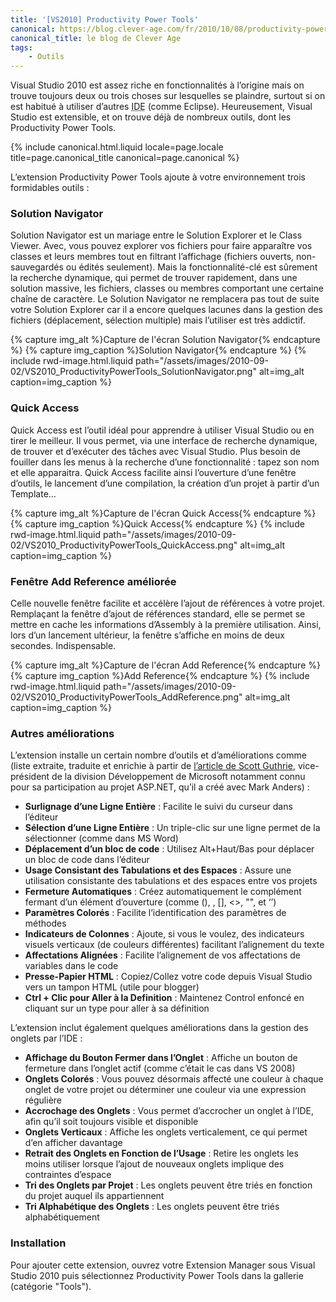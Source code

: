 ```yaml
---
title: '[VS2010] Productivity Power Tools'
canonical: https://blog.clever-age.com/fr/2010/10/08/productivity-power-tools-pour-visual-studio-2010/
canonical_title: le blog de Clever Age
tags:
    - Outils
---
```


Visual Studio 2010 est assez riche en fonctionnalités à l’origine mais on trouve toujours deux ou trois choses sur lesquelles se plaindre, surtout si on est habitué à utiliser d’autres <abbr title="Integrated Development Environment : environnement de développement intégré (comme souvent, l’anagramme français EDI est moins utilisé que son équivalent anglophone)">IDE</abbr> (comme Eclipse). Heureusement, Visual Studio est extensible, et on trouve déjà de nombreux outils, dont les Productivity Power Tools.

<!-- more -->

{% include canonical.html.liquid
    locale=page.locale
    title=page.canonical_title
    canonical=page.canonical
%}

L’extension Productivity Power Tools ajoute à votre environnement trois formidables outils :

### Solution Navigator

Solution Navigator est un mariage entre le Solution Explorer et le Class Viewer. Avec, vous pouvez explorer vos fichiers pour faire apparaître vos classes et leurs membres tout en filtrant l’affichage (fichiers ouverts, non-sauvegardés ou édités seulement). Mais la fonctionnalité-clé est sûrement la recherche dynamique, qui permet de trouver rapidement, dans une solution massive, les fichiers, classes ou membres comportant une certaine chaîne de caractère. Le Solution Navigator ne remplacera pas tout de suite votre Solution Explorer car il a encore quelques lacunes dans la gestion des fichiers (déplacement, sélection multiple) mais l’utiliser est très addictif.

{% capture img_alt %}Capture de l'écran Solution Navigator{% endcapture %} {% capture img_caption %}Solution Navigator{% endcapture %} {% include rwd-image.html.liquid
path="/assets/images/2010-09-02/VS2010_ProductivityPowerTools_SolutionNavigator.png"
alt=img_alt
caption=img_caption
%}

### Quick Access

Quick Access est l’outil idéal pour apprendre à utiliser Visual Studio ou en tirer le meilleur. Il vous permet, via une interface de recherche dynamique, de trouver et d’exécuter des tâches avec Visual Studio. Plus besoin de fouiller dans les menus à la recherche d’une fonctionnalité : tapez son nom et elle apparaitra. Quick Access facilite ainsi l’ouverture d’une fenêtre d’outils, le lancement d’une compilation, la création d’un projet à partir d’un Template…

{% capture img_alt %}Capture de l'écran Quick Access{% endcapture %} {% capture img_caption %}Quick Access{% endcapture %} {% include rwd-image.html.liquid
path="/assets/images/2010-09-02/VS2010_ProductivityPowerTools_QuickAccess.png"
alt=img_alt
caption=img_caption
%}

### Fenêtre Add Reference améliorée

Celle nouvelle fenêtre facilite et accélère l’ajout de références à votre projet. Remplaçant la fenêtre d’ajout de références standard, elle se permet se mettre en cache les informations d’Assembly à la première utilisation. Ainsi, lors d’un lancement ultérieur, la fenêtre s’affiche en moins de deux secondes. Indispensable.

{% capture img_alt %}Capture de l'écran Add Reference{% endcapture %} {% capture img_caption %}Add Reference{% endcapture %} {% include rwd-image.html.liquid
path="/assets/images/2010-09-02/VS2010_ProductivityPowerTools_AddReference.png"
alt=img_alt
caption=img_caption
%}

### Autres améliorations

L’extension installe un certain nombre d’outils et d’améliorations comme (liste extraite, traduite et enrichie à partir de [l’article de Scott Guthrie](http://weblogs.asp.net/scottgu/visual-studio-2010-productivity-power-tool-extensions), vice-président de la division Développement de Microsoft notamment connu pour sa participation au projet ASP.NET, qu’il a créé avec Mark Anders) :

-   **Surlignage d’une Ligne Entière** : Facilite le suivi du curseur dans l’éditeur
-   **Sélection d’une Ligne Entière** : Un triple-clic sur une ligne permet de la sélectionner (comme dans MS Word)
-   **Déplacement d’un bloc de code** : Utilisez Alt+Haut/Bas pour déplacer un bloc de code dans l’éditeur
-   **Usage Consistant des Tabulations et des Espaces** : Assure une utilisation consistante des tabulations et des espaces entre vos projets
-   **Fermeture Automatiques** : Créez automatiquement le complément fermant d’un élément d’ouverture (comme (), , [], &lt;&gt;, "", et ‘’)
-   **Paramètres Colorés** : Facilite l’identification des paramètres de méthodes
-   **Indicateurs de Colonnes** : Ajoute, si vous le voulez, des indicateurs visuels verticaux (de couleurs différentes) facilitant l’alignement du texte
-   **Affectations Alignées** : Facilite l’alignement de vos affectations de variables dans le code
-   **Presse-Papier HTML** : Copiez/Collez votre code depuis Visual Studio vers un tampon HTML (utile pour blogger)
-   **Ctrl + Clic pour Aller à la Definition** : Maintenez Control enfoncé en cliquant sur un type pour aller à sa définition

L’extension inclut également quelques améliorations dans la gestion des onglets par l’IDE :

-   **Affichage du Bouton Fermer dans l’Onglet** : Affiche un bouton de fermeture dans l’onglet actif (comme c’était le cas dans VS 2008)
-   **Onglets Colorés** : Vous pouvez désormais affecté une couleur à chaque onglet de votre projet ou déterminer une couleur via une expression régulière
-   **Accrochage des Onglets** : Vous permet d’accrocher un onglet à l’IDE, afin qu’il soit toujours visible et disponible
-   **Onglets Verticaux** : Affiche les onglets verticalement, ce qui permet d’en afficher davantage
-   **Retrait des Onglets en Fonction de l’Usage** : Retire les onglets les moins utiliser lorsque l’ajout de nouveaux onglets implique des contraintes d’espace
-   **Tri des Onglets par Projet** : Les onglets peuvent être triés en fonction du projet auquel ils appartiennent
-   **Tri Alphabétique des Onglets** : Les onglets peuvent être triés alphabétiquement

### Installation

Pour ajouter cette extension, ouvrez votre Extension Manager sous Visual Studio 2010 puis sélectionnez Productivity Power Tools dans la gallerie (catégorie "Tools").
